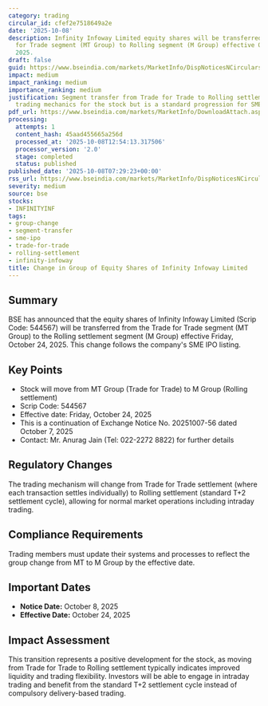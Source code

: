 ```yaml
---
category: trading
circular_id: cfef2e7518649a2e
date: '2025-10-08'
description: Infinity Infoway Limited equity shares will be transferred from Trade
  for Trade segment (MT Group) to Rolling segment (M Group) effective October 24,
  2025.
draft: false
guid: https://www.bseindia.com/markets/MarketInfo/DispNoticesNCirculars.aspx?Noticeid={31DF5C6F-2123-4B73-A240-51E9DDC21545}&noticeno=20251008-6&dt=10/08/2025&icount=6&totcount=35&flag=0
impact: medium
impact_ranking: medium
importance_ranking: medium
justification: Segment transfer from Trade for Trade to Rolling settlement affects
  trading mechanics for the stock but is a standard progression for SME IPO stocks
pdf_url: https://www.bseindia.com/markets/MarketInfo/DownloadAttach.aspx?id=20251008-6&attachedId=
processing:
  attempts: 1
  content_hash: 45aad455665a256d
  processed_at: '2025-10-08T12:54:13.317506'
  processor_version: '2.0'
  stage: completed
  status: published
published_date: '2025-10-08T07:29:23+00:00'
rss_url: https://www.bseindia.com/markets/MarketInfo/DispNoticesNCirculars.aspx?Noticeid={31DF5C6F-2123-4B73-A240-51E9DDC21545}&noticeno=20251008-6&dt=10/08/2025&icount=6&totcount=35&flag=0
severity: medium
source: bse
stocks:
- INFINITYINF
tags:
- group-change
- segment-transfer
- sme-ipo
- trade-for-trade
- rolling-settlement
- infinity-infoway
title: Change in Group of Equity Shares of Infinity Infoway Limited
---
```


## Summary

BSE has announced that the equity shares of Infinity Infoway Limited (Scrip Code: 544567) will be transferred from the Trade for Trade segment (MT Group) to the Rolling settlement segment (M Group) effective Friday, October 24, 2025. This change follows the company's SME IPO listing.

## Key Points

- Stock will move from MT Group (Trade for Trade) to M Group (Rolling settlement)
- Scrip Code: 544567
- Effective date: Friday, October 24, 2025
- This is a continuation of Exchange Notice No. 20251007-56 dated October 7, 2025
- Contact: Mr. Anurag Jain (Tel: 022-2272 8822) for further details

## Regulatory Changes

The trading mechanism will change from Trade for Trade settlement (where each transaction settles individually) to Rolling settlement (standard T+2 settlement cycle), allowing for normal market operations including intraday trading.

## Compliance Requirements

Trading members must update their systems and processes to reflect the group change from MT to M Group by the effective date.

## Important Dates

- **Notice Date:** October 8, 2025
- **Effective Date:** October 24, 2025

## Impact Assessment

This transition represents a positive development for the stock, as moving from Trade for Trade to Rolling settlement typically indicates improved liquidity and trading flexibility. Investors will be able to engage in intraday trading and benefit from the standard T+2 settlement cycle instead of compulsory delivery-based trading.
